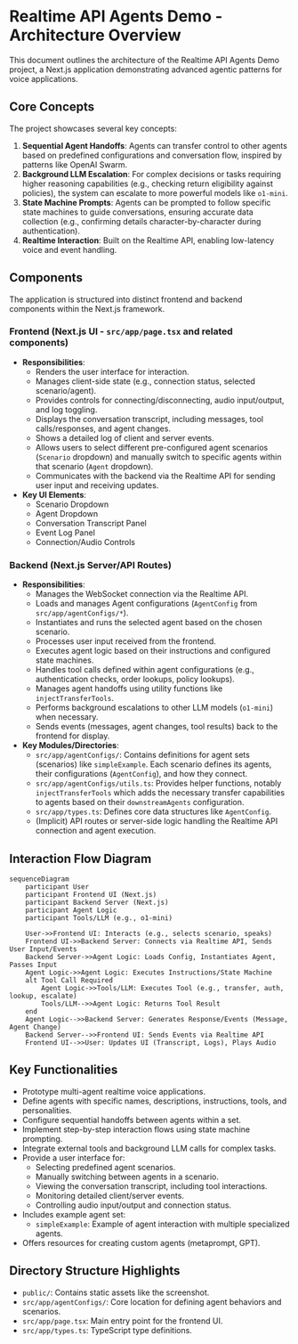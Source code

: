 # Realtime API Agents Demo - Architecture Overview

This document outlines the architecture of the Realtime API Agents Demo project, a Next.js application demonstrating advanced agentic patterns for voice applications.

## Core Concepts

The project showcases several key concepts:

1.  **Sequential Agent Handoffs**: Agents can transfer control to other agents based on predefined configurations and conversation flow, inspired by patterns like OpenAI Swarm.
2.  **Background LLM Escalation**: For complex decisions or tasks requiring higher reasoning capabilities (e.g., checking return eligibility against policies), the system can escalate to more powerful models like `o1-mini`.
3.  **State Machine Prompts**: Agents can be prompted to follow specific state machines to guide conversations, ensuring accurate data collection (e.g., confirming details character-by-character during authentication).
4.  **Realtime Interaction**: Built on the Realtime API, enabling low-latency voice and event handling.

## Components

The application is structured into distinct frontend and backend components within the Next.js framework.

### Frontend (Next.js UI - `src/app/page.tsx` and related components)

*   **Responsibilities**:
    *   Renders the user interface for interaction.
    *   Manages client-side state (e.g., connection status, selected scenario/agent).
    *   Provides controls for connecting/disconnecting, audio input/output, and log toggling.
    *   Displays the conversation transcript, including messages, tool calls/responses, and agent changes.
    *   Shows a detailed log of client and server events.
    *   Allows users to select different pre-configured agent scenarios (`Scenario` dropdown) and manually switch to specific agents within that scenario (`Agent` dropdown).
    *   Communicates with the backend via the Realtime API for sending user input and receiving updates.
*   **Key UI Elements**:
    *   Scenario Dropdown
    *   Agent Dropdown
    *   Conversation Transcript Panel
    *   Event Log Panel
    *   Connection/Audio Controls

### Backend (Next.js Server/API Routes)

*   **Responsibilities**:
    *   Manages the WebSocket connection via the Realtime API.
    *   Loads and manages Agent configurations (`AgentConfig` from `src/app/agentConfigs/*`).
    *   Instantiates and runs the selected agent based on the chosen scenario.
    *   Processes user input received from the frontend.
    *   Executes agent logic based on their instructions and configured state machines.
    *   Handles tool calls defined within agent configurations (e.g., authentication checks, order lookups, policy lookups).
    *   Manages agent handoffs using utility functions like `injectTransferTools`.
    *   Performs background escalations to other LLM models (`o1-mini`) when necessary.
    *   Sends events (messages, agent changes, tool results) back to the frontend for display.
*   **Key Modules/Directories**:
    *   `src/app/agentConfigs/`: Contains definitions for agent sets (scenarios) like `simpleExample`. Each scenario defines its agents, their configurations (`AgentConfig`), and how they connect.
    *   `src/app/agentConfigs/utils.ts`: Provides helper functions, notably `injectTransferTools` which adds the necessary transfer capabilities to agents based on their `downstreamAgents` configuration.
    *   `src/app/types.ts`: Defines core data structures like `AgentConfig`.
    *   (Implicit) API routes or server-side logic handling the Realtime API connection and agent execution.

## Interaction Flow Diagram

```mermaid
sequenceDiagram
    participant User
    participant Frontend UI (Next.js)
    participant Backend Server (Next.js)
    participant Agent Logic
    participant Tools/LLM (e.g., o1-mini)

    User->>Frontend UI: Interacts (e.g., selects scenario, speaks)
    Frontend UI->>Backend Server: Connects via Realtime API, Sends User Input/Events
    Backend Server->>Agent Logic: Loads Config, Instantiates Agent, Passes Input
    Agent Logic->>Agent Logic: Executes Instructions/State Machine
    alt Tool Call Required
        Agent Logic->>Tools/LLM: Executes Tool (e.g., transfer, auth, lookup, escalate)
        Tools/LLM-->>Agent Logic: Returns Tool Result
    end
    Agent Logic-->>Backend Server: Generates Response/Events (Message, Agent Change)
    Backend Server-->>Frontend UI: Sends Events via Realtime API
    Frontend UI-->>User: Updates UI (Transcript, Logs), Plays Audio

```

## Key Functionalities

*   Prototype multi-agent realtime voice applications.
*   Define agents with specific names, descriptions, instructions, tools, and personalities.
*   Configure sequential handoffs between agents within a set.
*   Implement step-by-step interaction flows using state machine prompting.
*   Integrate external tools and background LLM calls for complex tasks.
*   Provide a user interface for:
    *   Selecting predefined agent scenarios.
    *   Manually switching between agents in a scenario.
    *   Viewing the conversation transcript, including tool interactions.
    *   Monitoring detailed client/server events.
    *   Controlling audio input/output and connection status.
*   Includes example agent set:
    *   `simpleExample`: Example of agent interaction with multiple specialized agents.
*   Offers resources for creating custom agents (metaprompt, GPT).

## Directory Structure Highlights

*   `public/`: Contains static assets like the screenshot.
*   `src/app/agentConfigs/`: Core location for defining agent behaviors and scenarios.
*   `src/app/page.tsx`: Main entry point for the frontend UI.
*   `src/app/types.ts`: TypeScript type definitions. 